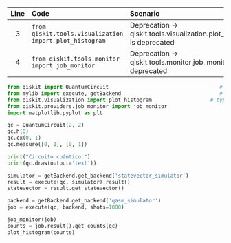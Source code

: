 | Line | Code | Scenario | Reference | Artifact | Refactoring |
| :--: | :--- | :------- | :-------: | :------- | :---------- |
| 3 | `from qiskit.tools.visualization import plot_histogram` | Deprecation -> qiskit.tools.visualization.plot_histogram is deprecated | IK | qiskit.tools.visualization.plot_histogram | `from qiskit.visualization import plot_histogram` |
| 4 | `from qiskit.tools.monitor import job_monitor` | Deprecation -> qiskit.tools.monitor.job_monitor is deprecated | IK | qiskit.tools.monitor.job_monitor | `from qiskit.providers.job_monitor import job_monitor` |

```python
from qiskit import QuantumCircuit                                    # type: ignore
from mylib import execute, getBackend                                # type: ignore
from qiskit.visualization import plot_histogram                   # type: ignore
from qiskit.providers.job_monitor import job_monitor                        # type: ignore
import matplotlib.pyplot as plt

qc = QuantumCircuit(2, 2)
qc.h(0)
qc.cx(0, 1)
qc.measure([0, 1], [0, 1])

print("Circuito cuántico:")
print(qc.draw(output='text'))

simulator = getBackend.get_backend('statevector_simulator')
result = execute(qc, simulator).result()
statevector = result.get_statevector()

backend = getBackend.get_backend('qasm_simulator')
job = execute(qc, backend, shots=1000)

job_monitor(job)
counts = job.result().get_counts(qc)
plot_histogram(counts)
```